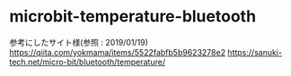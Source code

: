 # microbit-temperature-bluetooth

参考にしたサイト様(参照 : 2019/01/19)
https://qiita.com/yokmama/items/5522fabfb5b9623278e2
https://sanuki-tech.net/micro-bit/bluetooth/temperature/
